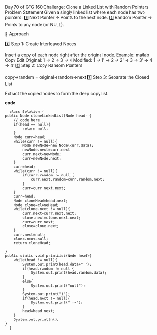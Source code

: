 Day 70 of GFG 160 Challenge: Clone a Linked List with Random Pointers
Problem Statement
Given a singly linked list where each node has two pointers:
1️⃣ Next Pointer → Points to the next node.
2️⃣ Random Pointer → Points to any node (or NULL).


🔹 Approach

1️⃣ Step 1: Create Interleaved Nodes

Insert a copy of each node right after the original node.
Example:
matlab
Copy
Edit
Original: 1 → 2 → 3 → 4
Modified: 1 → 1' → 2 → 2' → 3 → 3' → 4 → 4'
2️⃣ Step 2: Copy Random Pointers

copy->random = original->random->next
3️⃣ Step 3: Separate the Cloned List

Extract the copied nodes to form the deep copy list.

**code**

      class Solution {
    public Node cloneLinkedList(Node head) {
        // code here
        if(head == null){
            return null;
        }
        Node curr=head;
        while(curr != null){
            Node newNode=new Node(curr.data);
            newNode.next=curr.next;
            curr.next=newNode;
            curr=newNode.next;
        }
        curr=head;
        while(curr != null){
            if(curr.random != null){
                curr.next.random=curr.random.next;
            }
            curr=curr.next.next;
        }
        curr=head;
        Node cloneHead=head.next;
        Node clone=cloneHead;
        while(clone.next != null){
            curr.next=curr.next.next;
            clone.next=clone.next.next;
            curr=curr.next;
            clone=clone.next;
        }
        curr.next=null;
        clone.next=null;
        return cloneHead;
        
    }
    public static void printList(Node head){
        while(head != null){
            System.out.print(head.data+" ");
            if(head.random != null){
                System.out.print(head.random.data);
            }
            else{
                System.out.print("null");
            }
            System.out.print(")");
            if(head.next != null){
                System.out.print(" ->");
            }
            head=head.next;
        }
        System.out.println();
    }
      }
